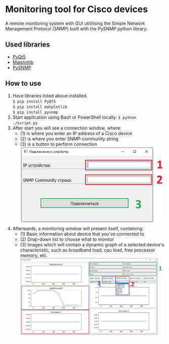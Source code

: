 # Monitoring tool for Cisco devices
A remote monitoring system with GUI utitilising the Simple Network Management Protocol (SNMP) built with the PySNMP python library.

## Used libraries

- [PyQt5](https://pypi.org/project/PyQt5/#:~:text=PyQt5%20is%20a%20comprehensive%20set,including%20iOS%20and%20Android.)
- [Matplotlib](https://matplotlib.org/stable/users/getting_started/)
- [PySNMP](https://pysnmp.readthedocs.io/en/latest/)

## How to use 
1. Have libraries listed above installed.    
<code>$ pip install PyQt5</code>    
<code>$ pip install matplotlib</code>    
<code>$ pip install pysnmp</code>
2.  Start application using Bash or PowerShell locally: 
<code>$ python ./script.py</code>
3.  After start you will see a connection window, where:
	- (1) is where you enter an IP address of a Cisco device
	- (2) is where you enter SNMP-community string
	- (3) is a button to perform connection
![connection_window_img](./images/connection_window_marked.png)
4.  Afterwards, a monitoring window will present itself, containing:
	- (1) Basic information about device that you've connected to
	- (2) Drop-down list to choose what to monitor
	- (3) Images which will contain a dynamic graph of a selected device's characteristic, such as broadband load, cpu load, free processor memory, etc.
![monitoring_window_img](./images/monitoring_window_marked.png)


